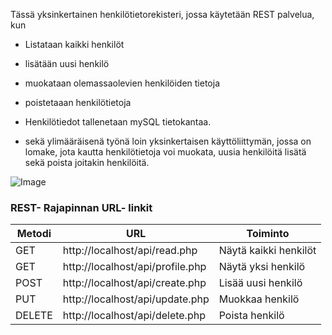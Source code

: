 Tässä yksinkertainen henkilötietorekisteri, jossa käytetään REST palvelua, kun
  -  Listataan kaikki henkilöt
  - lisätään uusi henkilö
  - muokataan olemassaolevien henkilöiden tietoja
  - poistetaaan henkilötietoja

  - Henkilötiedot tallenetaan mySQL tietokantaa.
  - sekä ylimääräisenä työnä loin yksinkertaisen käyttöliittymän, jossa on lomake, jota kautta henkilötietoja voi muokata, uusia henkilöitä lisätä sekä poista joitakin henkilöitä. 


![Image](https://github.com/user-attachments/assets/acb9691b-df62-4f51-b717-102d5e9f7ecd)

### REST- Rajapinnan URL- linkit

Metodi | URL | Toiminto
-- | -- | --
GET | http://localhost/api/read.php | Näytä kaikki henkilöt
GET | http://localhost/api/profile.php | Näytä yksi henkilö
POST | http://localhost/api/create.php | Lisää uusi henkilö
PUT | http://localhost/api/update.php | Muokkaa henkilö
DELETE | http://localhost/api/delete.php | Poista henkilö
